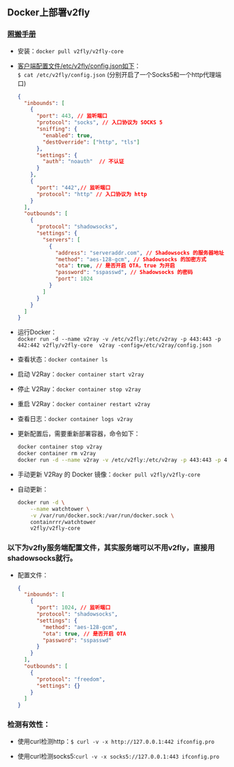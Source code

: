 ## Docker上部署v2fly

### [照搬手册](https://guide.v2fly.org/app/docker-deploy-v2ray.html)

- 安装：`docker pull v2fly/v2fly-core`

- [客户端配置文件/etc/v2fly/config.json如下](https://guide.v2fly.org/basics/shadowsocks.html)：  
`$ cat /etc/v2fly/config.json` (分别开启了一个Socks5和一个http代理端口)

  ```json
  {
    "inbounds": [
      {
        "port": 443, // 监听端口
        "protocol": "socks", // 入口协议为 SOCKS 5
        "sniffing": {
          "enabled": true,
          "destOverride": ["http", "tls"]
        },
        "settings": {
          "auth": "noauth"  // 不认证
        }
      },
      {
        "port": "442",// 监听端口
        "protocol": "http" // 入口协议为 http
      }
    ],
    "outbounds": [
      {
        "protocol": "shadowsocks",
        "settings": {
          "servers": [
            {
              "address": "serveraddr.com", // Shadowsocks 的服务器地址
              "method": "aes-128-gcm", // Shadowsocks 的加密方式
              "ota": true, // 是否开启 OTA，true 为开启
              "password": "sspasswd", // Shadowsocks 的密码
              "port": 1024  
            }
          ]
        }
      }
    ]
  }
  ```
- 运行Docker：  
  `docker run -d --name v2ray -v /etc/v2fly:/etc/v2ray -p 443:443 -p 442:442 v2fly/v2fly-core  v2ray -config=/etc/v2ray/config.json`

- 查看状态：`docker container ls`

- 启动 V2Ray：`docker container start v2ray`

- 停止 V2Ray：`docker container stop v2ray`

- 重启 V2Ray：`docker container restart v2ray`

- 查看日志：`docker container logs v2ray`

- 更新配置后，需要重新部署容器，命令如下：  

  ```bash
  docker container stop v2ray
  docker container rm v2ray
  docker run -d --name v2ray -v /etc/v2fly:/etc/v2ray -p 443:443 -p 442:442 v2fly/v2fly-core  v2ray -config=/etc/v2ray/config.json
  ```

- 手动更新 V2Ray 的 Docker 镜像：`docker pull v2fly/v2fly-core`

- 自动更新：  
  ```bash
  docker run -d \
      --name watchtower \
      -v /var/run/docker.sock:/var/run/docker.sock \
      containrrr/watchtower
      v2fly/v2fly-core
  ```

### 以下为v2fly服务端配置文件，其实服务端可以不用v2fly，直接用shadowsocks就行。

- 配置文件：  
  ```json
  {
    "inbounds": [
      {
        "port": 1024, // 监听端口
        "protocol": "shadowsocks",
        "settings": {
          "method": "aes-128-gcm",
          "ota": true, // 是否开启 OTA
          "password": "sspasswd"
        }
      }
    ],
    "outbounds": [
      {
        "protocol": "freedom",  
        "settings": {}
      }
    ]
  }
  ```
### 检测有效性：

- 使用curl检测http：`$ curl -v -x http://127.0.0.1:442 ifconfig.pro`

- 使用curl检测socks5:`curl -v -x socks5://127.0.0.1:443 ifconfig.pro`
